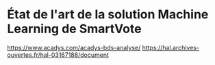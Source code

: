 # État de l'art de la solution Machine Learning de SmartVote

https://www.acadys.com/acadys-bds-analyse/
https://hal.archives-ouvertes.fr/hal-03167188/document

